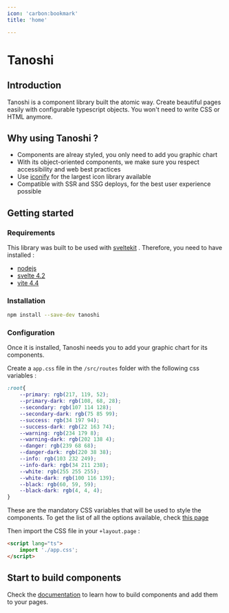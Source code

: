 ```yaml
---
icon: 'carbon:bookmark'
title: 'home'

---
```


# Tanoshi

## Introduction

Tanoshi is a component library built the atomic way. Create beautiful pages easily with configurable typescript objects. You won't need to write CSS or HTML anymore.

## Why using Tanoshi ?

 * Components are alreay styled, you only need to add you graphic chart
 * With its object-oriented components, we make sure you respect accessibility and web best practices
 * Use [iconify](https://icones.js.org/) for the largest icon library available 
 * Compatible with SSR and SSG deploys, for the best user experience possible

## Getting started

### Requirements

This library was built to be used with [sveltekit](https://kit.svelte.dev/) . Therefore, you need to have installed : 

 * [nodejs](https://nodejs.org/en)
 * [svelte 4.2](https://github.com/sveltejs/svelte)
 * [vite 4.4](https://vitejs.dev/)

### Installation

```bash
npm install --save-dev tanoshi
```

### Configuration

Once it is installed, Tanoshi needs you to add your graphic chart for its components. 

Create a `app.css` file in the `/src/routes` folder with the following css variables : 

```css
:root{
    --primary: rgb(217, 119, 52);
    --primary-dark: rgb(108, 68, 28);
    --secondary: rgb(107 114 128);
    --secondary-dark: rgb(75 85 99);
    --success: rgb(34 197 94);
    --success-dark: rgb(22 163 74);
    --warning: rgb(234 179 8);
    --warning-dark: rgb(202 138 4);
    --danger: rgb(239 68 68);
    --danger-dark: rgb(220 38 38);
    --info: rgb(103 232 249);
    --info-dark: rgb(34 211 238);
    --white: rgb(255 255 255);
    --white-dark: rgb(100 116 139);
    --black: rgb(60, 59, 59);
    --black-dark: rgb(4, 4, 4);
}
```

These are the mandatory CSS variables that will be used to style the components. To get the list of all the options available, check [this page](https://tanoshi.netlify.app/story/src-histoires-configuratiom-story-js)

Then import the CSS file in your `+layout.page` :

```html
<script lang="ts">
    import './app.css';
</script>
```

## Start to build components

Check the [documentation](https://tanoshi.netlify.app/story/src-histoires-home-story-js) to learn how to build components and add them to your pages.